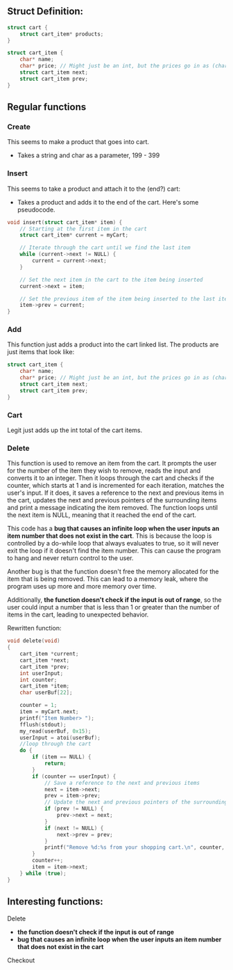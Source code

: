 
## Struct Definition:
```c
struct cart {
	struct cart_item* products;
}

struct cart_item {
	char* name;
	char* price; // Might just be an int, but the prices go in as (char*) 199
	struct cart_item next;
	struct cart_item prev;
}
```

## Regular functions
### **Create**
This seems to make a product that goes into cart.
- Takes a string and char as a parameter, 199 - 399

### **Insert**
This seems to take a product and attach it to the (end?) cart:
- Takes a product and adds it to the end of the cart. Here's some pseudocode.
```c
void insert(struct cart_item* item) {
    // Starting at the first item in the cart
    struct cart_item* current = myCart;

    // Iterate through the cart until we find the last item
    while (current->next != NULL) {
        current = current->next;
    }

    // Set the next item in the cart to the item being inserted
    current->next = item;

    // Set the previous item of the item being inserted to the last item in the cart
    item->prev = current;
}
```

### **Add** 
This function just adds a product into the cart linked list.
The products are just items that look like:

```c
struct cart_item {
	char* name;
	char* price; // Might just be an int, but the prices go in as (char*) 199
	struct cart_item next;
	struct cart_item prev;
}
```

### **Cart**
Legit just adds up the int total of the cart items. 

### Delete

This function is used to remove an item from the cart. It prompts the user for the number of the item they wish to remove, reads the input and converts it to an integer. Then it loops through the cart and checks if the counter, which starts at 1 and is incremented for each iteration, matches the user's input. If it does, it saves a reference to the next and previous items in the cart, updates the next and previous pointers of the surrounding items and print a message indicating the item removed. The function loops until the next item is NULL, meaning that it reached the end of the cart.

This code has a **bug that causes an infinite loop when the user inputs an item number that does not exist in the cart**. This is because the loop is controlled by a do-while loop that always evaluates to true, so it will never exit the loop if it doesn't find the item number. This can cause the program to hang and never return control to the user.

Another bug is that the function doesn't free the memory allocated for the item that is being removed. This can lead to a memory leak, where the program uses up more and more memory over time.

Additionally, **the function doesn't check if the input is out of range**, so the user could input a number that is less than 1 or greater than the number of items in the cart, leading to unexpected behavior.

Rewritten function:

```c
void delete(void)
{
    cart_item *current;
    cart_item *next;
    cart_item *prev;
    int userInput;
    int counter;
    cart_item *item;
    char userBuf[22];

    counter = 1;
    item = myCart.next;
    printf("Item Number> ");
    fflush(stdout);
    my_read(userBuf, 0x15);
    userInput = atoi(userBuf);
    //loop through the cart
    do {
        if (item == NULL) {
            return;
        }
        if (counter == userInput) {
            // Save a reference to the next and previous items
            next = item->next;
            prev = item->prev;
            // Update the next and previous pointers of the surrounding items
            if (prev != NULL) {
                prev->next = next;
            }
            if (next != NULL) {
                next->prev = prev;
            }
            printf("Remove %d:%s from your shopping cart.\n", counter, item->name);
        }
        counter++;
        item = item->next;
    } while (true);
}
```


## Interesting functions:

Delete
* **the function doesn't check if the input is out of range**
* **bug that causes an infinite loop when the user inputs an item number that does not exist in the cart**

Checkout
